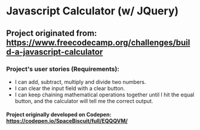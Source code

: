 # Javascript Calculator (w/ JQuery)

## Project originated from: https://www.freecodecamp.org/challenges/build-a-javascript-calculator

### Project's user stories (Requirements):
- I can add, subtract, multiply and divide two numbers.
- I can clear the input field with a clear button.
- I can keep chaining mathematical operations together until I hit the equal button, and the calculator will tell me the correct output.

#### Project originally developed on Codepen: https://codepen.io/SpaceBiscuit/full/EQQQVM/